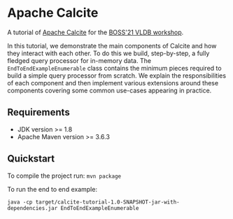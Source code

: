 <!--
{% comment %}
Licensed to the Apache Software Foundation (ASF) under one or more
contributor license agreements.  See the NOTICE file distributed with
this work for additional information regarding copyright ownership.
The ASF licenses this file to you under the Apache License, Version 2.0
(the "License"); you may not use this file except in compliance with
the License.  You may obtain a copy of the License at

http://www.apache.org/licenses/LICENSE-2.0

Unless required by applicable law or agreed to in writing, software
distributed under the License is distributed on an "AS IS" BASIS,
WITHOUT WARRANTIES OR CONDITIONS OF ANY KIND, either express or implied.
See the License for the specific language governing permissions and
limitations under the License.
{% endcomment %}
-->
# Apache Calcite

A tutorial of [Apache Calcite]((http://calcite.apache.org))
for the [BOSS'21 VLDB workshop](https://boss-workshop.github.io/boss-2021/).

In this tutorial, we demonstrate the main components of Calcite and how they interact with each
other. To do this we build, step-by-step, a fully fledged query processor for in-memory data.
The `EndToEndExampleEnumerable` class contains the minimum pieces required to build a simple query
processor from scratch. We explain the responsibilities of each component and then implement various
extensions around these components covering some common use-cases appearing in practice.

## Requirements

* JDK version >= 1.8
* Apache Maven version >= 3.6.3

## Quickstart

To compile the project run:
`mvn package`

To run the end to end example:

    java -cp target/calcite-tutorial-1.0-SNAPSHOT-jar-with-dependencies.jar EndToEndExampleEnumerable
